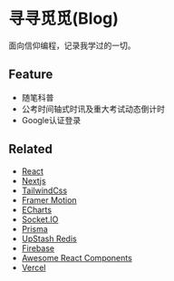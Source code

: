 # 寻寻觅觅(Blog)

面向信仰编程，记录我学过的一切。

## Feature

- 随笔科普
- 公考时间轴式时讯及重大考试动态倒计时
- Google认证登录

## Related

- [React](https://react.dev/learn)
- [Nextjs](https://nextjs.org/)
- [TailwindCss](https://tailwindcss.com/)
- [Framer Motion](https://www.framer.com/motion/use-spring/#usage)
- [ECharts](https://echarts.apache.org/handbook/zh/get-started)
- [Socket.IO](https://socket.io/zh-CN/)
- [Prisma](https://www.prisma.io/)
- [UpStash Redis](https://console.upstash.com/redis/4f8625b0-85cb-4a35-9e2d-b7c84e9a33fc)
- [Firebase](https://firebase.google.com/?hl=zh-cn)
- [Awesome React Components](https://github.com/brillout/awesome-react-components)
- [Vercel](https://vercel.com/yinlei/seek-explore)